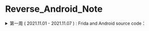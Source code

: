 # Reverse_Android_Note

<details>
<summary>第一周  ( 2021.11.01 - 2021.11.07 )  :  Frida and Android source code：</summary>

[x] Frida 基本的 api 学习

[x] Android 加壳脱壳原理的学习

[x] Android 源码分析，主要分析加载器以及类加载过程部分的源码

</details>
